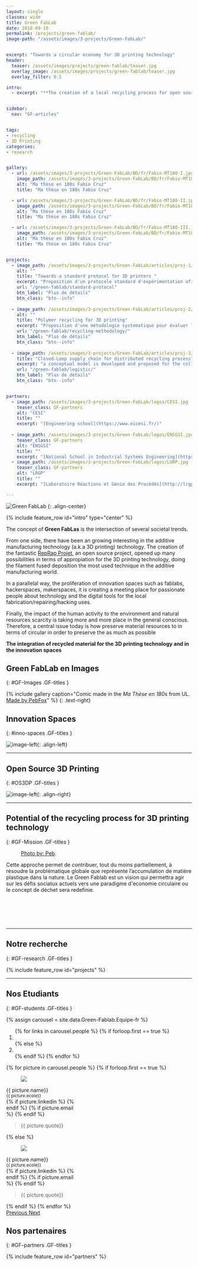 ```yaml
---
layout: single
classes: wide
title: Green FabLab
date: 2018-09-10
permalink: /projects/green-fablab/
image-path: "/assets/images/3-projects/Green-FabLab/"


excerpt: "Towards a circular economy for 3D printing technology"
header:
  teaser: /assets/images/projects/green-fablab/teaser.jpg
  overlay_image: /assets/images/projects/green-fablab/teaser.jpg
  overlay_filter: 0.5

intro: 
  - excerpt: "**The creation of a local recycling process for open source 3D printing technology can open new opportunities for a circular economy**"


sidebar:
  nav: "GF-articles"  


tags:
- recycling
- 3D Printing
categories: 
- research


gallery:
  - url: /assets/images/3-projects/Green-FabLab/BD/fr/Fabio-MT180-I.jpg
    image_path: /assets/images/3-projects/Green-FabLab/BD/fr/Fabio-MT180-I.jpg
    alt: "Ma thèse en 180s Fabio Cruz"
    title: "Ma thèse en 180s Fabio Cruz"

  - url: /assets/images/3-projects/Green-FabLab/BD/fr/Fabio-MT180-II.jpg
    image_path: /assets/images/3-projects/Green-FabLab/BD/fr/Fabio-MT180-II.jpg
    alt: "Ma thèse en 180s Fabio Cruz"
    title: "Ma thèse en 180s Fabio Cruz"

  - url: /assets/images/3-projects/Green-FabLab/BD/fr/Fabio-MT180-III.jpg
    image_path: /assets/images/3-projects/Green-FabLab/BD/fr/Fabio-MT180-II.jpg
    alt: "Ma thèse en 180s Fabio Cruz"
    title: "Ma thèse en 180s Fabio Cruz"    


projects:
  - image_path: /assets/images/3-projects/Green-FabLab/articles/proj-1/thumb.png
    alt: ""
    title: "Towards a standard protocol for 3D printers "
    excerpt: "Proposition d'un protocole standard d'expérimentation afin de caractériser la précision dimensionnelle d'une imprimante 3D open source."
    url: "/green-fablab/standard-protocol"
    btn_label: "Plus de détails"
    btn_class: "btn--info"
  
  - image_path: /assets/images/3-projects/Green-FabLab/articles/proj-2/thumb.png
    alt: ""
    title: "Polymer recycling for 3D printing"
    excerpt: "Proposition d'une métodologie systematique pour évaluer la recyclabilité des thermoplastiques utilisés dans les imprimantes open source."
    url: "/green-fablab/recycling-methodology/"
    btn_label: "Plus de détails"
    btn_class: "btn--info"
  
  - image_path: /assets/images/3-projects/Green-FabLab/articles/proj-3/thumb.png
    title: "Closed-Loop supply chain for distributed recycling process"
    excerpt: "a conceptual model is developed and proposed for the collection process in a Closed Loop Supply Chain (CLSC) network of local and distributed plastic recycling."
    url: "/green-fablab/logistic/"
    btn_label: "Plus de détails"
    btn_class: "btn--info"


partners:
  - image_path: /assets/images/3-projects/Green-FabLab/logos/CESI.jpg
    teaser_class: GF-partners    
    alt: "CESI" 
    title: ""       
    excerpt: "[Engineering school](https://www.eicesi.fr/)"
    
  - image_path: /assets/images/3-projects/Green-FabLab/logos/ENSGSI.jpg
    teaser_class: GF-partners
    alt: "ENSGSI"
    title: ""        
    excerpt: "[National School in Industrial Systems Engineering](https://www.ensgsi.univ-lorraine.fr/)"
  - image_path: /assets/images/3-projects/Green-FabLab/logos/LGRP.jpg
    teaser_class: GF-partners
    alt: "LRGP"
    title: ""   
    excerpt: "[Laboratoire Réactions et Génie des Procédés](http://lrgp-nancy.cnrs.fr/)" 

---
```



![Green FabLab]({{site.baseurl|append:page.image-path|append:'Logo-GF.png'}})
{: .align-center}

{% include feature_row id="intro" type="center" %}


<!-- Intro -->
The concept of **Green FabLas** is the intersection of several societal trends. 
<!-- 3D Printing -->
From one side, there have been an growing interesting in the additive manufacturing technology (a.k.a 3D printing) technology.
The creation of the fantastic [RepRap Projet](https://reprap.org/), an open source project, opened up many possibilities in terms of appropiation for the 3D printing technology, doing the filament fused deposition the most used technique in the additive manufacturing world. 
<!-- Innovation Spaces -->
In a parallelal way, the proliferation of innovation spaces such as fablabs, hackerspaces, makerspaces, it is creating a meeting place for passionate people about technology and the digital tools for the local fabrication/repairing/hacking uses.
<!-- Conclusion -->
Finally, the impact of the human activity to the environment and natural resources scarcity is taking more and more place in the general conscious.
Therefore, a central issue today is how preserve material resources  to in terms of circular in order to preserve the as much as possible

**The integration of recycled material for the 3D printing technology and in the innovation spaces**




## Green FabLab en Images
{: #GF-Images .GF-titles } 

{% include gallery 
  caption="Comic made in the *Ma Thèse en 180s* from UL. [Made by PebFox](http://www.pebfox.com/blog/)" %} {: .text-right}



## Innovation Spaces
{: #inno-spaces .GF-titles } 


![image-left]({{site.baseurl|append:page.image-path|append:'LF2L.jpg'}}){: .align-left}


---


## Open Source 3D Printing
{: #OS3DP .GF-titles } 


![image-left]({{site.baseurl|append:page.image-path|append:'3DP.jpg'}}){: .align-right}



---

## Potential of the recycling process for 3D printing technology
{: #GF-Mission .GF-titles } 



<figure style="width: 200px" class="align-left">
  <img src="{{ site.baseurl | append:page.image-path | append:'Recycling.jpg'}}" alt="">
  <figcaption>
    <a href="http://www.pebfox.com/" target="_blank">Photo by: Peb</a>.
  </figcaption>
</figure> 


Cette approche permet de contribuer, tout du moins partiellement, à résoudre la problématique globale que représente l’accumulation de matière plastique dans la nature. 
Le Green Fablab est un vision qui permettra agir sur les défis sociatux actuels vers une paradigme d'economie circulaire ou le concept de déchet sera redefinie.


<br>
<br>
<br>
<br>




---

## Notre recherche
{: #GF-research .GF-titles } 


<div id="GF-projects">
  {% include feature_row id="projects" %}
</div>





---



## Nos Etudiants
{: #GF-students .GF-titles } 

{% assign carousel = site.data.Green-Fablab.Equipe-fr %}

<!-- assign carousel = page.carousel %} -->

<div id = "{{ carousel.id }}" class="carousel slide" data-ride="carousel" data-interval="20000">
  
  <ol class="carousel-indicators">   
   {% for links in carousel.people %}
     {% if forloop.first == true %}
      <li data-target = "#{{ carousel.id }}" data-slide-to="0" class="active">
      </li>
     {% else %}
      <li data-target="#{{ carousel.id }}" data-slide-to="{{ forloop.index0 }}"></li>
     {% endif %}
   {% endfor %}
   </ol>

  <div class="carousel-inner">
    {% for picture in carousel.people %}
      {% if forloop.first == true %}
        <div class="carousel-item active">           
          <div class="container-staff-GF">
            <div style="width: 200px" class="staff">
              <figure>
                <img src="{{ site.baseurl | append: carousel.image-path | append: picture.avatar }}" alt=" ">
              </figure>
              <figcaption>
                <p>{{ picture.name}} <br>
                  <small>{{ picture.ecole}}</small> <br>
                    {% if picture.linkedin %}
                      <a href="{{ picture.linkedin }}">
                        <i class="fab fa-linkedin"></i>
                      </a>
                    {% endif %}
                    {% if picture.email %}
                      <a href="mailto:{{ picture.email }}">
                        <i class="fas fa-envelope-square"></i>
                      </a>
                    {% endif %}</p>
              </figcaption>
            </div>
            <blockquote>
              <p>{{ picture.quote}} </p>        
            </blockquote>          
          </div>
        </div>        
      {% else %}
        <div class="carousel-item">
          <div class="container-staff-GF">
            <div style="width: 200px" class="staff">
              <figure>
                <img src="{{ site.baseurl | append: carousel.image-path | append: picture.avatar }}" alt=" ">
              </figure>
              <figcaption>
                <p>{{ picture.name}} <br>
                  <small>{{ picture.ecole}}</small> <br>
                    {% if picture.linkedin %}
                      <a href="{{ picture.linkedin }}">
                        <i class="fab fa-linkedin"></i>
                      </a>
                    {% endif %}
                    {% if picture.email %}
                      <a href="mailto:{{ picture.email }}">
                        <i class="fas fa-envelope-square"></i>
                      </a>
                    {% endif %}</p>
              </figcaption>
            </div>
            <blockquote style="width: 80%">
              {{ picture.quote}}         
            </blockquote>          
          </div>
        </div>
      {% endif %}
    {% endfor %}
 </div>

 <a class="carousel-control-prev" href="#{{ carousel.id }}" role="button" data-slide="prev">
  <span class="carousel-control-prev-icon" aria-hidden="true"></span> 
 <span class="sr-only">Previous</span>
 </a>

 <a class="carousel-control-next" href="#{{ carousel.id }}" role="button" data-slide="next">
 <span class="carousel-control-next-icon" aria-hidden="true"></span>
 <span class="sr-only">Next</span>
 </a>
</div>





## Nos partenaires
{: #GF-partners .GF-titles } 


<div id="GF-partners">
  {% include feature_row id="partners" %}
</div>



